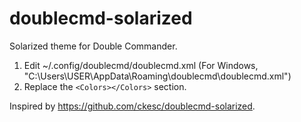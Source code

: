 doublecmd-solarized
===================

Solarized theme for Double Commander.

1. Edit ~/.config/doublecmd/doublecmd.xml (For Windows, "C:\Users\USER\AppData\Roaming\doublecmd\doublecmd.xml")
2. Replace the `<Colors></Colors>` section.


Inspired by https://github.com/ckesc/doublecmd-solarized.
